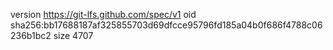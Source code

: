 version https://git-lfs.github.com/spec/v1
oid sha256:bb17688187af325855703d69dfcce95796fd185a04b0f686f4788c06236b1bc2
size 4707
